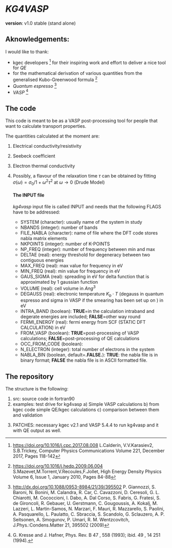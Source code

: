 # *__KG4VASP__*

__version__: v1.0 stable (stand alone)

## Aknowledgements:

I would like to thank:

* kgec developers [^1] for their inspiring work and effort to deliver a nice tool for *QE*
* for the mathematical derivation of various quantities from the generalised Kubo-Greenwood formula [^2]
* *Quantum espresso* [^3]
* *VASP* [^4]


## The code
This code is meant to be as a VASP post-processing tool for people that want to calculate transport properties.

The quantities calculated at the moment are:

1. Electrical conductivity/resistivity

2. Seebeck coefficient

3. Electron thermal conductivity

4. Possibly, a flavour of the relaxation time $\tau$ can be obtained by fitting $\sigma (\omega) = \sigma_0 / 1+\omega^2 \tau^2$ at $\omega \rightarrow 0$ (Drude Model)

    ####   The INPUT file
    *kg4vasp* input file is called INPUT and needs that  the following FLAGS have to be addressed:

    * SYSTEM (character): usually name of the system in study
    * NBANDS (integer): number of bands
    * FILE_NABLA (character): name of file where the DFT code stores nabla matrix elements
    * NKPOINTS (integer): number of K-POINTS
    * NP_FREQ (integer): number of frequency between min and max
    * DELTAE (real): energy threshold for degeneracy between two contiguous energies
    * MAX_FREQ (real): max value for frequency in eV
    * MIN_FREQ (real): min value for frequency in eV
    * GAUS_SIGMA (real): spreading in eV for delta function that is approximated by 1 gaussian function  
    * VOLUME (real): cell volume in $Ang ^3$
    * DEGAUSS (real): electronic temperature $K_b \cdot  T$ (degauss in quantum espresso and sigma in VASP if the smearing has been set up on ) in eV
    * INTRA_BAND (boolean): **TRUE**=in the calculation intraband and degerate energies are included; **FALSE**=other way round
    * FERMI_ENERGY (real): fermi energy from SCF (STATIC DFT CALCULATION) in eV
    * FROM_VASP (boolean): **TRUE**=post-processing of VASP calculations; **FALSE**=post-processing of QE calculations
    * OCC_FROM_CODE (boolean):
    * N_ELECTRON (integer): total number of electrons in the system
    * NABLA_BIN (boolean, default=**.FALSE.**): **TRUE**: the nabla file is in binary format; **FALSE** the nabla file is in ASCII formatted file.









## The repository
The structure is the following:

1. src: source code in fortran90
2. examples: test drive for kg4vasp
    a) Simple VASP calculations
    b) from kgec code simple QE/kgec calculations
    c) comparison between them and validation
3) PATCHES: necessary kgec v2.1 and VASP 5.4.4 to run kg4vasp and  it with QE output as well.


[^1]: https://doi.org/10.1016/j.cpc.2017.08.008 L.Calderín, V.V.Karasiev2, S.B.Trickey, Computer Physics Communications Volume 221, December 2017, Pages 118-142
[^2]: https://doi.org/10.1016/j.hedp.2009.06.004
S.Mazevet,M.Torrent,V.Recoules,F.Jollet, High Energy Density Physics Volume 6, Issue 1, January 2010, Pages 84-88

[^3]: http://dx.doi.org/10.1088/0953-8984/21/39/395502 P. Giannozzi, S. Baroni, N. Bonini, M. Calandra, R. Car, C. Cavazzoni, D. Ceresoli, G. L. Chiarotti, M. Cococcioni, I. Dabo, A. Dal Corso, S. Fabris, G. Fratesi, S. de Gironcoli, R. Gebauer, U. Gerstmann, C. Gougoussis, A. Kokalj, M. Lazzeri, L. Martin-Samos, N. Marzari, F. Mauri, R. Mazzarello, S. Paolini, A. Pasquarello, L. Paulatto, C. Sbraccia, S. Scandolo, G. Sclauzero, A. P. Seitsonen, A. Smogunov, P. Umari, R. M. Wentzcovitch, J.Phys.:Condens.Matter 21, 395502 (2009)

[^4]: G. Kresse and J. Hafner, Phys. Rev. B 47 , 558 (1993); ibid. 49 , 14 251 (1994).
